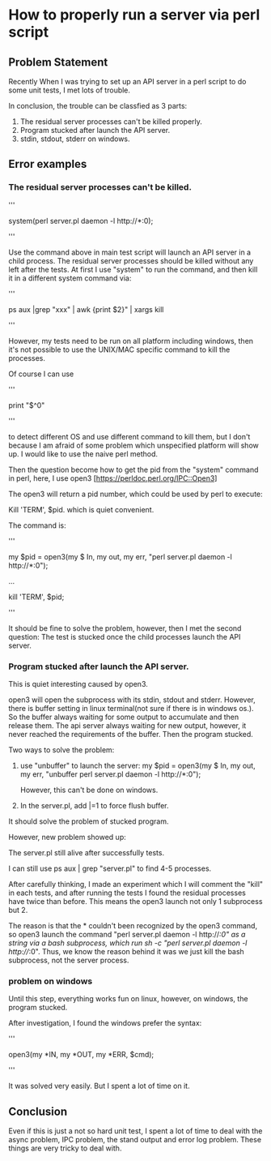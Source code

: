 # How to properly run a server via perl script



## Problem Statement

Recently When I was trying to set up an API server in a perl script to do some unit tests, I met lots of trouble.

In conclusion, the trouble can be classfied as 3 parts:

1. The residual server processes can't be killed properly.
2. Program stucked after launch the API server.
3. stdin, stdout, stderr on windows.

## Error examples

### The residual server processes can't be killed.

'''

system(perl server.pl daemon -l http://*:0);

'''

Use the command above in main test script will launch an API server in a child process. The residual server processes should be killed without any left after the tests. At first I use "system" to run the command, and then kill it in a different system command via:

'''

 ps aux |grep "xxx" | awk {print $2}" | xargs kill

'''

However, my tests need to be run on all platform including windows, then it's not possible to use the UNIX/MAC specific command to kill the processes.

Of course I can use 

'''

print "$^0"

'''

to detect different OS and use different command to kill them, but I don't because I am afraid of some problem which unspecified platform will show up. I would like to use the naive perl method.





Then the question become how to get the pid from the "system" command in perl, here, I use open3  [https://perldoc.perl.org/IPC::Open3]

The open3 will return a pid number, which could be used by perl to execute:

Kill 'TERM', $pid. which is quiet convenient.



The command is:

'''

my $pid = open3(my $ In, my out, my err, "perl server.pl daemon -l http://*:0");

...

kill 'TERM', $pid;

'''

It should be fine to solve the problem, however, then I met the second question: The test is stucked once the child processes launch the API server.





### Program stucked after launch the API server.

This is quiet interesting caused by open3.

open3 will open the subprocess with its stdin, stdout and stderr. However, there is buffer setting in linux terminal(not sure if there is in windows os.). So the buffer always waiting for some output to accumulate and then release them. The api server always waiting for new output, however, it never reached the requirements of the buffer. Then the program stucked.

Two ways to solve the problem:

1) use "unbuffer" to launch the server:
   my $pid = open3(my $ In, my out, my err, "unbuffer perl server.pl daemon -l http://*:0");

   However, this can't be done on windows.

2) In the server.pl, add |=1 to force flush buffer.



It should solve the problem of stucked program.

However, new problem showed up:

The server.pl still alive after successfully tests. 

I can still use ps aux | grep "server.pl" to find 4-5 processes.



After carefully thinking, I made an experiment which I will comment the "kill" in each tests, and after running the tests I found the residual processes have twice than before. This means the open3 launch not only 1 subprocess but 2.

The reason is that the * couldn't been recognized by the open3 command, so open3 launch the command "perl server.pl daemon -l http://*:0" as a string via a bash subprocess, which run sh -c "perl server.pl daemon -l http://*:0". Thus, we know the reason behind it was we just kill the bash subprocess, not the server process.



### problem on windows

Until this step, everything works fun on linux, however, on windows, the program stucked. 

After investigation, I found the windows prefer the syntax:

'''

open3(my *IN, my *OUT, my *ERR, $cmd);

'''

It was solved very easily. But I spent a lot of time on it. 



## Conclusion

Even if this is just a not so hard unit test, I spent a lot of time to deal with the async problem, IPC problem, the stand output and error log problem. These things are very tricky to deal with.